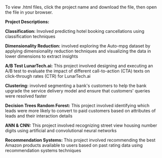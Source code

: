 To view .html files, click the project name and download the file, then open the file in your browser. 
<break></break>
<b><p>Project Descriptions:</p></b>
	<p><b>Classification:</b> Involved predicting hotel booking cancellations using classification techniques</p>
  <p><b>Dimensionality Reduction:</b> involved exploring the Auto-mpg dataset by applying dimensionality reduction techniques and visualizing the data in lower dimensions to extract insights</p>
  <p><b>A/B Test LunarTech.ai:</b> This project involved designing and executing an A/B test to evaluate the impact of different call-to-action (CTA) texts on click-through rates (CTR) for LunarTech.ai</p>
  <p><b>Clustering:</b> involved segmenting a bank's customers to help the bank upgrade the service delivery model and ensure that customers' queries were resolved faster</p>
  <p><b>Decision Trees Random Forest:</b> This project involved identifying which leads were more likely to convert to paid customers based on attributes of leads and their interaction details</p>
  <p><b>ANN & CNN:</b> This project involved recognizing street view housing number digits using artificial and convolutional neural networks</p>
  <p><b>Recommendation Systems:</b> This project involved recommending the best Amazon products available to users based on past rating data using recommendation systems techniques</p>
